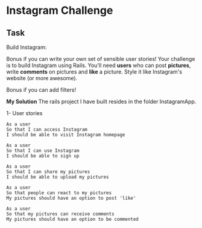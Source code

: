 Instagram Challenge
===================

Task
-----
Build Instagram:

Bonus if you can write your own set of sensible user stories!
Your challenge is to build Instagram using Rails. You'll need **users** who can post **pictures**, write **comments** on pictures and **like** a picture. Style it like Instagram's website (or more awesome).

Bonus if you can add filters!

**My Solution**
The rails project I have built resides in the folder InstagramApp.

1- User stories

```
As a user
So that I can access Instagram
I should be able to visit Instagram homepage

As a user
So that I can use Instagram
I should be able to sign up

As a user
So that I can share my pictures
I should be able to upload my pictures

As a user
So that people can react to my pictures
My pictures should have an option to post 'like'

As a user
So that my pictures can receive comments
My pictures should have an option to be commented
```

